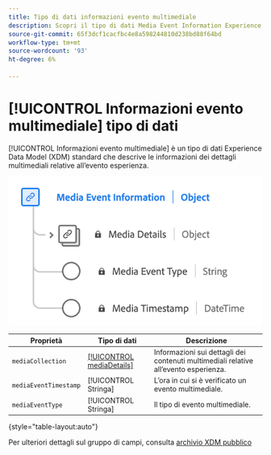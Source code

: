 ```yaml
---
title: Tipo di dati informazioni evento multimediale
description: Scopri il tipo di dati Media Event Information Experience Data Model (XDM).
source-git-commit: 65f3dcf1cacfbc4e8a598244810d238bd88f64bd
workflow-type: tm+mt
source-wordcount: '93'
ht-degree: 6%

---
```


# [!UICONTROL Informazioni evento multimediale] tipo di dati

[!UICONTROL Informazioni evento multimediale] è un tipo di dati Experience Data Model (XDM) standard che descrive le informazioni dei dettagli multimediali relative all’evento esperienza.

![Un diagramma del tipo di dati Informazioni evento multimediale.](../images/data-types/media-event-information.png)

| Proprietà | Tipo di dati | Descrizione |
| --- | --- | --- |
| `mediaCollection` | [[!UICONTROL mediaDetails]](./media-details-information.md) | Informazioni sui dettagli dei contenuti multimediali relative all’evento esperienza. |
| `mediaEventTimestamp` | [!UICONTROL Stringa] | L’ora in cui si è verificato un evento multimediale. |
| `mediaEventType` | [!UICONTROL Stringa] | Il tipo di evento multimediale. |

{style="table-layout:auto"}

Per ulteriori dettagli sul gruppo di campi, consulta [archivio XDM pubblico](https://github.com/adobe/xdm/blob/master/components/datatypes/mediaevent.schema.json)
